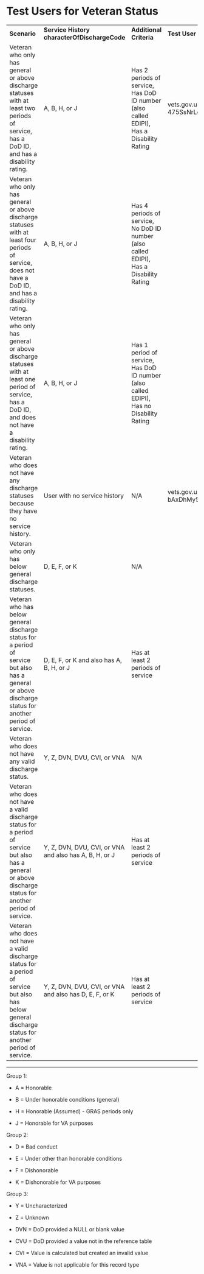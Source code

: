 # Test Users for Veteran Status
|                                                                                                                                                          |                                                        |                                                                                          |                                            |
| -------------------------------------------------------------------------------------------------------------------------------------------------------- | ------------------------------------------------------ | ---------------------------------------------------------------------------------------- | ------------------------------------------ |
| **Scenario**                                                                                                                                             | **Service History characterOfDischargeCode**           | **Additional Criteria**                                                                  | **Test User**                              |
| Veteran who only has general or above discharge statuses with at least two periods of service, has a DoD ID, and has a disability rating.                | A, B, H, or J                                          | Has 2 periods of service, Has DoD ID number (also called EDIPI), Has a Disability Rating | vets.gov.user+127\@gmail.com; 475SsNrLgPv5 |
| Veteran who only has general or above discharge statuses with at least four periods of service, does not have a DoD ID, and has a disability rating.     | A, B, H, or J                                          | Has 4 periods of service, No DoD ID number (also called EDIPI), Has a Disability Rating  |                                            |
| Veteran who only has general or above discharge statuses with at least one period of service, has a DoD ID, and does not have a disability rating.       | A, B, H, or J                                          | Has 1 period of service, Has DoD ID number (also called EDIPI), Has no Disability Rating |                                            |
| Veteran who does not have any discharge statuses because they have no service history.                                                                   | User with no service history                           | N/A                                                                                      | vets.gov.user+1\@gmail.com; bAxDhMy5L084   |
| Veteran who only has below general discharge statuses.                                                                                                   | D, E, F, or K                                          | N/A                                                                                      |                                            |
| Veteran who has below general discharge status for a period of service but also has a general or above discharge status for another period of service. | D, E, F, or K and also has A, B, H, or J               | Has at least 2 periods of service                                                        |                                            |
| Veteran who does not have any valid discharge status.                                                                                                    | Y, Z, DVN, DVU, CVI, or VNA                            | N/A                                                                                      |                                            |
| Veteran who does not have a valid discharge status for a period of service but also has a general or above discharge status for another period of service. | Y, Z, DVN, DVU, CVI, or VNA and also has A, B, H, or J | Has at least 2 periods of service                                                        |                                            |
| Veteran who does not have a valid discharge status for a period of service but also has below general discharge status for another period of service.    | Y, Z, DVN, DVU, CVI, or VNA and also has D, E, F, or K | Has at least 2 periods of service                                                        |                                            |

----

Group 1: 
- A = Honorable

- B = Under honorable conditions (general)

- H = Honorable (Assumed) - GRAS periods only

- J = Honorable for VA purposes


Group 2:
- D = Bad conduct

- E = Under other than honorable conditions

- F = Dishonorable

- K = Dishonorable for VA purposes

Group 3:
- Y = Uncharacterized

- Z = Unknown

- DVN = DoD provided a NULL or blank value

- CVU = DoD provided a value not in the reference table

- CVI = Value is calculated but created an invalid value

- VNA = Value is not applicable for this record type

